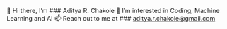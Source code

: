 👋 Hi there, I’m ### Aditya R. Chakole
👀 I’m interested in Coding, Machine Learning and AI
📫 Reach out to me at ### aditya.r.chakole@gmail.com
